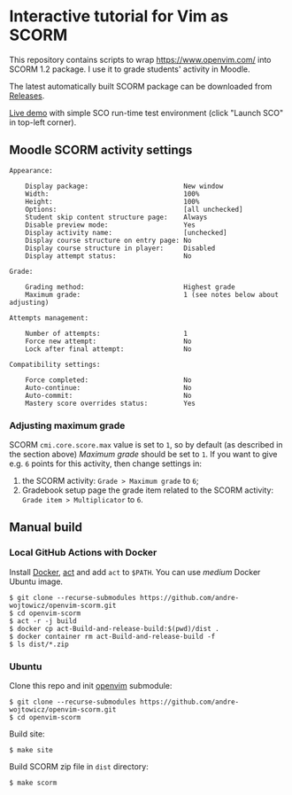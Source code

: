 # Interactive tutorial for Vim as SCORM

This repository contains scripts to wrap <https://www.openvim.com/> into SCORM 1.2 package. I use it to grade students' activity in Moodle.

The latest automatically built SCORM package can be downloaded from [Releases](https://github.com/andre-wojtowicz/openvim-scorm/releases).

[Live demo](https://andre-wojtowicz.github.io/openvim-scorm/) with simple SCO run-time test environment (click "Launch SCO" in top-left corner).

## Moodle SCORM activity settings

```plaintext
Appearance:

    Display package:                        New window
    Width:                                  100%
    Height:                                 100%
    Options:                                [all unchecked]
    Student skip content structure page:    Always
    Disable preview mode:                   Yes
    Display activity name:                  [unchecked]
    Display course structure on entry page: No
    Display course structure in player:     Disabled
    Display attempt status:                 No

Grade:

    Grading method:                         Highest grade
    Maximum grade:                          1 (see notes below about adjusting)

Attempts management:

    Number of attempts:                     1
    Force new attempt:                      No
    Lock after final attempt:               No

Compatibility settings:

    Force completed:                        No
    Auto-continue:                          No
    Auto-commit:                            No
    Mastery score overrides status:         Yes
```

### Adjusting maximum grade

SCORM `cmi.core.score.max` value is set to `1`, so by default (as described in the section
above) *Maximum grade* should be set to `1`. If you want to give e.g. `6` points for this activity,
then change settings in:

1. the SCORM activity: `Grade > Maximum grade` to `6`;
2. Gradebook setup page the grade item related to the SCORM activity: `Grade item > Multiplicator` to `6`.

## Manual build

### Local GitHub Actions with Docker

Install [Docker](https://docs.docker.com/engine/install/ubuntu/), [act](https://github.com/nektos/act#bash-script) and add `act` to `$PATH`. You can use *medium* Docker Ubuntu image.

```shell
$ git clone --recurse-submodules https://github.com/andre-wojtowicz/openvim-scorm.git
$ cd openvim-scorm
$ act -r -j build
$ docker cp act-Build-and-release-build:$(pwd)/dist .
$ docker container rm act-Build-and-release-build -f
$ ls dist/*.zip
```

### Ubuntu

Clone this repo and init [openvim](https://github.com/egaga/openvim) submodule:

```shell
$ git clone --recurse-submodules https://github.com/andre-wojtowicz/openvim-scorm.git
$ cd openvim-scorm
```

Build site:

```shell
$ make site
```

Build SCORM zip file in `dist` directory:

```shell
$ make scorm
```
